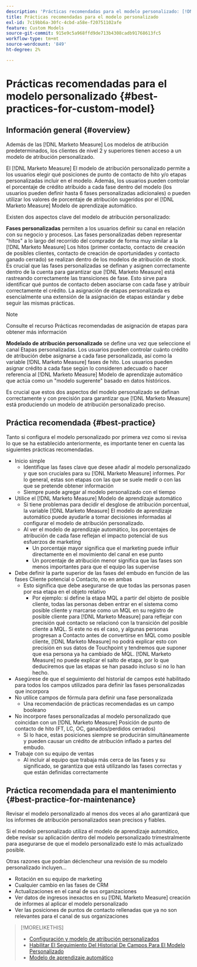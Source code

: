 ```yaml
---
description: 'Prácticas recomendadas para el modelo personalizado: [!DNL Marketo Measure]'
title: Prácticas recomendadas para el modelo personalizado
exl-id: 7c19bb6a-30fc-4cbd-a58e-f20751102afe
feature: Custom Models
source-git-commit: 915e9c5a968ffd9de713b4308cadb91768613fc5
workflow-type: tm+mt
source-wordcount: '849'
ht-degree: 2%

---
```


# Prácticas recomendadas para el modelo personalizado {#best-practices-for-custom-model}

## Información general {#overview}

Además de las [!DNL Marketo Measure] Los modelos de atribución predeterminados, los clientes de nivel 2 y superiores tienen acceso a un modelo de atribución personalizado.

El [!DNL Marketo Measure] El modelo de atribución personalizado permite a los usuarios elegir qué posiciones de punto de contacto de hito y/o etapas personalizadas incluir en el modelo. Además, los usuarios pueden controlar el porcentaje de crédito atribuido a cada fase dentro del modelo (los usuarios pueden definir hasta 6 fases personalizadas adicionales) o pueden utilizar los valores de porcentaje de atribución sugeridos por el [!DNL Marketo Measure] Modelo de aprendizaje automático.

Existen dos aspectos clave del modelo de atribución personalizado:

**Fases personalizadas** permiten a los usuarios definir su canal en relación con su negocio y procesos. Las fases personalizadas deben representar &quot;hitos&quot; a lo largo del recorrido del comprador de forma muy similar a la [!DNL Marketo Measure] Los hitos (primer contacto, contacto de creación de posibles clientes, contacto de creación de oportunidades y contacto ganado cerrado) se realizan dentro de los modelos de atribución de stock. Es crucial que las fases personalizadas se definan y asignen correctamente dentro de la cuenta para garantizar que [!DNL Marketo Measure] está rastreando correctamente las transiciones de fase. Esto sirve para identificar qué puntos de contacto deben asociarse con cada fase y atribuir correctamente el crédito. La asignación de etapas personalizada es esencialmente una extensión de la asignación de etapas estándar y debe seguir las mismas prácticas.

>[!NOTE]
>
>Consulte el recurso Prácticas recomendadas de asignación de etapas para obtener más información

**Modelado de atribución personalizado** se define una vez que seleccione el canal Etapas personalizadas. Los usuarios pueden controlar cuánto crédito de atribución debe asignarse a cada fase personalizada, así como la variable [!DNL Marketo Measure] fases de hito. Los usuarios pueden asignar crédito a cada fase según lo consideren adecuado o hacer referencia al [!DNL Marketo Measure] Modelo de aprendizaje automático que actúa como un &quot;modelo sugerente&quot; basado en datos históricos.

Es crucial que estos dos aspectos del modelo personalizado se definan correctamente y con precisión para garantizar que [!DNL Marketo Measure] está produciendo un modelo de atribución personalizado preciso.

## Práctica recomendada {#best-practice}

Tanto si configura el modelo personalizado por primera vez como si revisa lo que se ha establecido anteriormente, es importante tener en cuenta las siguientes prácticas recomendadas.

* Inicio simple
   * Identifique las fases clave que desee añadir al modelo personalizado y que son cruciales para su [!DNL Marketo Measure] informes. Por lo general, estas son etapas con las que se suele medir o con las que se pretende obtener información
   * Siempre puede agregar al modelo personalizado con el tiempo
* Utilice el [!DNL Marketo Measure] Modelo de aprendizaje automático
   * Si tiene problemas para decidir el desglose de atribución porcentual, la variable [!DNL Marketo Measure] El modelo de aprendizaje automático puede ayudarle a tomar decisiones informadas al configurar el modelo de atribución personalizado.
   * Al ver el modelo de aprendizaje automático, los porcentajes de atribución de cada fase reflejan el impacto potencial de sus esfuerzos de marketing
      * Un porcentaje mayor significa que el marketing puede influir directamente en el movimiento del canal en ese punto
      * Un porcentaje de atribución menor significa que las fases son menos importantes para que el equipo las supervise
* Debe definir la parte superior de las fases del embudo en función de las fases Cliente potencial o Contacto, no en ambas
   * Esto significa que debe asegurarse de que todas las personas pasen por esa etapa en el objeto relativo
      * Por ejemplo: si define la etapa MQL a partir del objeto de posible cliente, todas las personas deben entrar en el sistema como posible cliente y marcarse como un MQL en su registro de posible cliente para [!DNL Marketo Measure] para reflejar con precisión qué contacto se relacionó con la transición del posible cliente a MQL. Si este no es el caso, y algunas personas progresan a Contacto antes de convertirse en MQL como posible cliente, [!DNL Marketo Measure] no podrá explicar esto con precisión en sus datos de Touchpoint y tendremos que suponer que esa persona ya ha cambiado de MQL. [!DNL Marketo Measure] no puede explicar el salto de etapa, por lo que deduciremos que las etapas se han pasado incluso si no lo han hecho.
* Asegúrese de que el seguimiento del historial de campos esté habilitado para todos los campos utilizados para definir las fases personalizadas que incorpora
* No utilice campos de fórmula para definir una fase personalizada
   * Una recomendación de prácticas recomendadas es un campo booleano
* No incorpore fases personalizadas al modelo personalizado que coincidan con un [!DNL Marketo Measure] Posición de punto de contacto de hito (FT, LC, OC, ganados/perdidos cerrados)
   * Si lo hace, estas posiciones siempre se producirán simultáneamente y pueden causar un crédito de atribución inflado a partes del embudo.
* Trabaje con su equipo de ventas
   * Al incluir al equipo que trabaja más cerca de las fases y su significado, se garantiza que está utilizando las fases correctas y que están definidas correctamente

## Práctica recomendada para el mantenimiento {#best-practice-for-maintenance}

Revisar el modelo personalizado al menos dos veces al año garantizará que los informes de atribución personalizados sean precisos y fiables.

Si el modelo personalizado utiliza el modelo de aprendizaje automático, debe revisar su aplicación dentro del modelo personalizado trimestralmente para asegurarse de que el modelo personalizado esté lo más actualizado posible.

Otras razones que podrían déclencheur una revisión de su modelo personalizado incluyen...

* Rotación en su equipo de marketing
* Cualquier cambio en las fases de CRM
* Actualizaciones en el canal de sus organizaciones
* Ver datos de ingresos inexactos en su [!DNL Marketo Measure] creación de informes al aplicar el modelo personalizado
* Ver las posiciones de puntos de contacto rellenadas que ya no son relevantes para el canal de sus organizaciones

>[!MORELIKETHIS]
>
>* [Configuración y modelo de atribución personalizados](/help/advanced-marketo-measure-features/custom-attribution-models/custom-attribution-model-and-setup.md)
>* [Habilitar El Seguimiento Del Historial De Campos Para El Modelo Personalizado](/help/advanced-marketo-measure-features/custom-attribution-models/custom-model-setup-enable-field-history-tracking.md)
>* [Modelo de aprendizaje automático](/help/advanced-marketo-measure-features/custom-attribution-models/machine-learning-model-faq.md)

